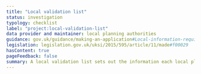 ```yaml
---
title: "Local validation list"
status: investigation
typology: checklist
label: "project:local-validation-list"
data provider and maintainer: local planning authorities
guidance: gov.uk/guidance/making-an-application#Local-information-requirements
legislation: legislation.gov.uk/uksi/2015/595/article/11/made#f00029
hasContent: true
pageFeedback: false
summary: A local validation list sets out the information each local planning authority requires to be submitted with a planning application.
---
```

